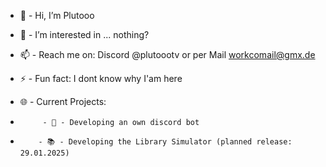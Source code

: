 - 👋 - Hi, I’m Plutooo
- 👀 - I’m interested in ... nothing?
- 📫 - Reach me on: Discord @plutoootv or per Mail workcomail@gmx.de
- ⚡ - Fun fact: I dont know why I'am here

- 🌐 - Current Projects:
-          - 🤖 - Developing an own discord bot
-         - 📚 - Developing the Library Simulator (planned release: 29.01.2025)

<!---
plutooo-gh/plutooo-gh is a ✨ special ✨ repository because its `README.md` (this file) appears on your GitHub profile.
You can click the Preview link to take a look at your changes.
--->
